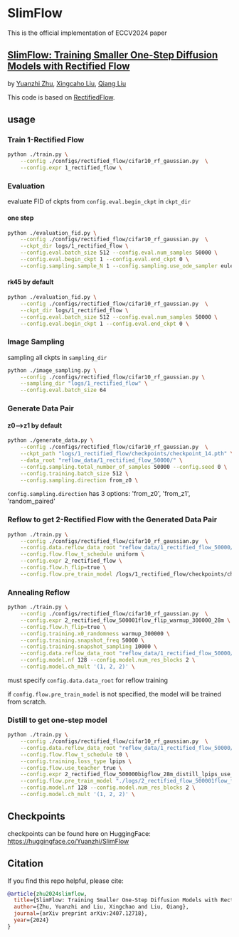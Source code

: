 # SlimFlow

This is the official implementation of ECCV2024 paper
## [SlimFlow: Training Smaller One-Step Diffusion Models with Rectified Flow](https://arxiv.org/abs/2407.12718) 
by [Yuanzhi Zhu](https://yuanzhi-zhu.github.io/about/), [Xingcaho Liu](https://gnobitab.github.io/), [Qiang Liu](https://www.cs.utexas.edu/~lqiang/)

This code is based on [RectifiedFlow](https://github.com/gnobitab/RectifiedFlow).

## usage

### Train 1-Rectified Flow

```bash
python ./train.py \
    --config ./configs/rectified_flow/cifar10_rf_gaussian.py  \
    --config.expr 1_rectified_flow \
```

### Evaluation 

evaluate FID of ckpts from `config.eval.begin_ckpt` in `ckpt_dir`
#### one step
```bash
python ./evaluation_fid.py \
    --config ./configs/rectified_flow/cifar10_rf_gaussian.py  \
    --ckpt_dir logs/1_rectified_flow \
    --config.eval.batch_size 512 --config.eval.num_samples 50000 \
    --config.eval.begin_ckpt 1 --config.eval.end_ckpt 0 \
    --config.sampling.sample_N 1 --config.sampling.use_ode_sampler euler \
```

#### rk45 by default
```bash
python ./evaluation_fid.py \
    --config ./configs/rectified_flow/cifar10_rf_gaussian.py  \
    --ckpt_dir logs/1_rectified_flow \
    --config.eval.batch_size 512 --config.eval.num_samples 50000 \
    --config.eval.begin_ckpt 1 --config.eval.end_ckpt 0 \
```

### Image Sampling

sampling all ckpts in `sampling_dir`
```bash
python ./image_sampling.py \
    --config ./configs/rectified_flow/cifar10_rf_gaussian.py \
    --sampling_dir "logs/1_rectified_flow" \
    --config.eval.batch_size 64
```


### Generate Data Pair

#### z0-->z1 by default
```bash
python ./generate_data.py \
    --config ./configs/rectified_flow/cifar10_rf_gaussian.py  \
    --ckpt_path "logs/1_rectified_flow/checkpoints/checkpoint_14.pth" \
    --data_root "reflow_data/1_rectified_flow_50000/" \
    --config.sampling.total_number_of_samples 50000 --config.seed 0 \
    --config.training.batch_size 512 \
    --config.sampling.direction from_z0 \
```

`config.sampling.direction` has 3 options: 'from_z0', 'from_z1', 'random_paired'


### Reflow to get 2-Rectified Flow with the Generated Data Pair

```bash
python ./train.py \
    --config ./configs/rectified_flow/cifar10_rf_gaussian.py  \
    --config.data.reflow_data_root "reflow_data/1_rectified_flow_50000/" \
    --config.flow.flow_t_schedule uniform \
    --config.expr 2_rectified_flow \
    --config.flow.h_flip=true \
    --config.flow.pre_train_model /logs/1_rectified_flow/checkpoints/checkpoint_14.pth \
```

### Annealing Reflow

```bash
python ./train.py \
    --config ./configs/rectified_flow/cifar10_rf_gaussian.py  \
    --config.expr 2_rectified_flow_500001flow_flip_warmup_300000_28m \
    --config.flow.h_flip=true \
    --config.training.x0_randomness warmup_300000 \
    --config.training.snapshot_freq 50000 \
    --config.training.snapshot_sampling 10000 \
    --config.data.reflow_data_root "reflow_data/1_rectified_flow_50000/" \
    --config.model.nf 128 --config.model.num_res_blocks 2 \
    --config.model.ch_mult '(1, 2, 2)' \
```

must specify `config.data.data_root` for reflow training

if `config.flow.pre_train_model` is not specified, the model will be trained from scratch.

### Distill to get one-step model
<!-- distillation as special case of reflow with different `flow_t_schedule` and `flow_alpha_t` -->

```bash
python ./train.py \
    --config ./configs/rectified_flow/cifar10_rf_gaussian.py  \
    --config.data.reflow_data_root "reflow_data/1_rectified_flow_50000/" \
    --config.flow.flow_t_schedule t0 \
    --config.training.loss_type lpips \
    --config.flow.use_teacher true \
    --config.expr 2_rectified_flow_500000bigflow_28m_distill_lpips_use_teacher \
    --config.flow.pre_train_model "./logs/2_rectified_flow_500001flow_flip_warmup_300000_28m/checkpoints/checkpoint_16.pth" \
    --config.model.nf 128 --config.model.num_res_blocks 2 \
    --config.model.ch_mult '(1, 2, 2)' \
```

## Checkpoints
checkpoints can be found here on HuggingFace: https://huggingface.co/Yuanzhi/SlimFlow

## Citation
If you find this repo helpful, please cite:

```bibtex
@article{zhu2024slimflow,
  title={SlimFlow: Training Smaller One-Step Diffusion Models with Rectified Flow},
  author={Zhu, Yuanzhi and Liu, Xingchao and Liu, Qiang},
  journal={arXiv preprint arXiv:2407.12718},
  year={2024}
}
```
